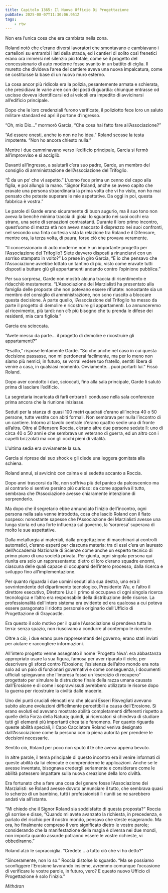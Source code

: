 ```yaml
---
title: Capitolo 1365: Il Nuovo Ufficio Di Progettazione
pubDate: 2025-08-07T11:30:06.951Z
tags:
    - rtw
---
```



Non era l’unica cosa che era cambiata nella zona.


Roland notò che c’erano diversi lavoratori che smontavano e cambiavano i cartelloni su entrambi i lati della strada, ed i cantieri di solito così frenetici erano ora immersi nel silenzio più totale, come se il progetto del concessionario di auto moderne fosse svanito in un battito di ciglia. Il muretto che divideva l’area del cantiere aveva una nuova impalcatura, come se costituisse la base di un nuovo muro esterno.


La cosa ancor più ridicola era la polizia, pesantemente armata e schierata, che presidiava le varie aree con dei posti di guardia: chiunque entrasse od uscisse doveva identificarsi ed ai veicoli era impedito di avvicinarsi all’edificio principale.


Dopo che le loro credenziali furono verificate, il poliziotto fece loro un saluto militare standard ed aprì il portone d’ingresso.


“Oh, mio Dio...” mormorò Garcia, “Che cosa hai fatto fare all’Associazione?”


“Ad essere onesti, anche io non ne ho idea.” Roland scosse la testa impotente. “Non ho ancora chiesto nulla.”


Mentre i due camminavano verso l’edificio principale, Garcia si fermò all’improvviso e si accigliò.


Davanti all’ingresso, a salutarli c’era suo padre, Garde, un membro del consiglio di amministrazione dell’Associazione del Trifoglio.


“È da un po’ che vi aspetto.” L’uomo fece prima un cenno del capo alla figlia, e poi allungò la mano. “Signor Roland, anche se avevo capito che eravate una persona straordinaria la prima volta che vi ho visto, non ho mai pensato che poteste superare le mie aspettative. Da oggi in poi, questa fabbrica è vostra.”


Le parole di Garde erano sicuramente di buon augurio, ma il suo tono non aveva la benché minima traccia di gioia: lo sguardo nei suoi occhi era strano, una serie di sensazioni contrastanti. Durante il loro primo incontro, quest’uomo di mezza età non aveva nascosto il disprezzo nei suoi confronti, nel secondo una finta cortesia vista la relazione tra Roland e il Difensore, mentre ora, la terza volta, di paura, forse ciò che provava veramente.


“Il concessionario di auto moderne non è un importante progetto per l’Associazione del Trifoglio? Siete davvero disposti a rinunciarvi con un sorriso stampato in volto?” Lo prese in giro Garcia, “E io che pensavo che l’Associazione avrebbe lottato un tantino di più, visto come eravate tutti disposti a buttare giù gli appartamenti andando contro l’opinione pubblica.”


Per sua sorpresa, Garde non mostrò alcuna traccia di risentimento e ridacchiò mestamente. “L’Associazione dei Marzialisti ha presentato alla famiglia delle proposte che non potevano essere rifiutate: nonostante sia un membro del consiglio di amministrazione, non sono riuscito a bloccare questa decisione. A parte quello, l’Associazione del Trifoglio ha messo da parte il progetto di demolire e ricostruire gli appartamenti. Lo annunceremo al ricevimento, più tardi: non c’è più bisogno che tu prenda le difese dei residenti, mia cara figliola.”


Garcia era scioccata.


“Avete messo da parte... il progetto di demolire e ricostruire gli appartamenti?”


“Esatto,” rispose lentamente Garde. “So che anche nel caso in cui questa decisione passasse, non mi perdonerai facilmente, ma per lo meno non siamo più nemici; in futuro, se vorrai vedere tuo fratello, sentiti libera di venire a casa, in qualsiasi momento. Ovviamente... puoi portarti lui.” Fissò Roland.


Dopo aver condotto i due, scioccati, fino alla sala principale, Garde li salutò prima di lasciare l’edificio.


La segretaria incaricata di farli entrare li condusse nella sala conferenze prima ancora che la riunione iniziasse.


Seduti per la stanza di quasi 100 metri quadrati c’erano all’incirca 40 o 50 persone, tutte vestite con abiti formali. Non sembrava per nulla l’incontro di un cantiere. Intorno al tavolo centrale c’erano quattro sedie una di fronte all’altra. Oltre al Difensore Roccia, c’erano altre due persone sedute lì: uno di circa 40 o 50 anni e che sembrava un veterano di guerra, ed un altro con i capelli brizzolati ma con gli occhi pieni di vitalità.


L'ultima sedia era ovviamente la sua.


Garcia si riprese dal suo shock e gli diede una leggera gomitata alla schiena.


Roland annuì, si avvicinò con calma e si sedette accanto a Roccia.


Dopo anni trascorsi da Re, non soffriva più del panico da palcoscenico ma al contrario si sentiva persino più curioso: da come appariva il tutto, sembrava che l’Associazione avesse chiaramente intenzione di sorprenderlo.


Ma dopo che il segretario ebbe annunciato l’inizio dell’incontro, ogni persona nella sala venne introdotta, cosa che lasciò Roland con il fiato sospeso: nonostante sapesse che l’Associazione dei Marzialisti avesse una lunga storia ed una forte influenza sul governo, la ‘sorpresa’ superava di molto le sue aspettative.


Dalla metallurgia ai materiali, dalla progettazione di macchinari ai controlli automatici, c’erano esperti per ciascuna materia: tra di essi c’era un laureato dell’Accademia Nazionale di Scienze come anche un esperto tecnico di primo piano di una società privata. Per giunta, ogni singola persona qui riunita era solo un rappresentante: dietro di loro c’erano squadre enormi, ciascuna delle quali capace di occuparsi dell’intero processo, dalla ricerca e sviluppo fino all’implementazione.


Per quanto riguarda i due uomini seduti alla sua destra, uno era il sovrintendente del dipartimento tecnologico, Presidente Wu, e l’altro il direttore esecutivo, Direttore Liu: il primo si occupava di ogni singola ricerca tecnologica e l’altro era responsabile della distribuzione delle risorse. La professionalità dell’intero sistema era evidente ed era qualcosa a cui poteva essere paragonato il ridotto personale originario dell’Ufficio di Progettazione di Graycastle.


Era questo il solo motivo per il quale l’Associazione si prendeva tutta la terra: senza spazio, non riuscivano a condurre al contempo le ricerche.


Oltre a ciò, i due erano pure rappresentanti del governo; erano stati inviati per aiutare e raccogliere informazioni.


All'intero progetto venne assegnato il nome ‘Progetto Nwa’: era abbastanza appropriato usare la sua figura, famosa per aver riparato il cielo, per descrivere gli sforzi contro l’Erosione; l’esistenza dell’altro mondo era nota solo ad un paio di funzionari governativi e come conseguenza, i documenti ufficiali spiegavano che l’impresa fosse un ‘esercizio di recupero” progettato per simulare la distruzione finale della razza umana causata dall’Erosione e di come i sopravvissuti avrebbero utilizzato le risorse dopo la guerra per ricostruire la civiltà dalle macerie.


Uno dei punti cruciali elencati era che alcuni Esseri Risvegliati avevano subito alcune evoluzioni difficilmente percettibili a causa dell’Erosione. Si erano evoluti ed avevano mostrato abilità completamenti differenti rispetto a quelle della Forza della Natura; quindi, ai ricercatori si chiedeva di studiare tutti gli elementi più importanti circa tale fenomeno. Per quanto riguarda queste abilità speciali, il Capo Cacciatore Roland veniva designato dall’Associazione come la persona con la piena autorità per prendere le decisioni necessarie.


Sentito ciò, Roland per poco non sputò il tè che aveva appena bevuto.


In altre parole, il tema principale di questo incontro era il venire informati di queste abilità da lui elencate e comprenderne le applicazioni. Anche se le avesse inventate, bisognava credergli seriamente e considerare come le abilità potessero impattare sulla nuova creazione della loro civiltà.


Era fortunato che a fare una cosa del genere fosse l’Associazione dei Marzialisti: se Roland avesse dovuto annunciare il tutto, che sembrava quasi lo scherzo di un bambino, tutti i professionisti lì riuniti se ne sarebbero andati via all’istante.


“Mi chiedo che il Signor Roland sia soddisfatto di questa proposta?” Roccia gli sorrise e disse, “Quando mi avete avanzato la richiesta, in precedenza, e parlato del rischio per il nostro mondo, pensavo che steste esagerando. Ma ora, ho finalmente compreso il vero significato dietro le vostre parole; considerando che la manifestazione della magia è diversa nei due mondi, non importa quanto assurde potranno essere le vostre richieste, vi obbediranno.”


Roland alzò le sopracciglia. “Credete... a tutto ciò che vi ho detto?”


“Sinceramente, non lo so.” Roccia distolse lo sguardo. “Ma se possiamo sconfiggere l’Erosione lavorando insieme, avremmo comunque l’occasione di verificare le vostre parole, in futuro, vero? E questo nuovo Ufficio di Progettazione è solo l’inizio.”






<em>Mithdran </em>




































                                


                                



